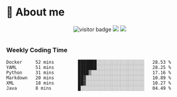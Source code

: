 <!-- ![](https://youpai.roccoshi.top/img/20200804214216.png) -->

# 🧐 About me
 
<p align="center">
<img src="https://visitor-badge.laobi.icu/badge?page_id=Lincest.Lincest&title=hits" alt="visitor badge"/>
<a href="mailto:imroccoshi@gmail.com"><img src="https://img.shields.io/badge/gmail-imroccoshi%40gmail.com-red"></a>
<a href="https://blog.roccoshi.top"><img src="https://img.shields.io/badge/blog-roccoshi-green"></a>
</p>

<div align="center">
  <img src="https://github-readme-stats.vercel.app/api?username=Lincest&show_icons=true&count_private=true&show_owner=true" alt="">
   <!-- <img src="https://github-readme-stats.vercel.app/api/wakatime?username=Moreality&v=2" alt=""/> -->
</div>

### Weekly Coding Time

<!--START_SECTION:waka-->

```text
Docker     52 mins         ███████░░░░░░░░░░░░░░░░░░   28.53 %
YAML       51 mins         ███████░░░░░░░░░░░░░░░░░░   28.25 %
Python     31 mins         ████▒░░░░░░░░░░░░░░░░░░░░   17.16 %
Markdown   20 mins         ██▓░░░░░░░░░░░░░░░░░░░░░░   10.89 %
XML        18 mins         ██▓░░░░░░░░░░░░░░░░░░░░░░   10.27 %
Java       8 mins          █░░░░░░░░░░░░░░░░░░░░░░░░   04.49 %
```

<!--END_SECTION:waka-->


